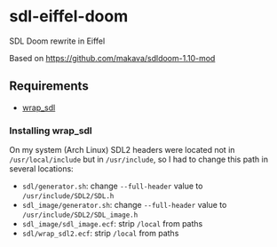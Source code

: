 # sdl-eiffel-doom
SDL Doom rewrite in Eiffel

Based on https://github.com/makava/sdldoom-1.10-mod

## Requirements
* [wrap_sdl](https://github.com/eiffel-wrap-c/wrap_sdl)

### Installing wrap_sdl
On my system (Arch Linux) SDL2 headers were located not in `/usr/local/include`
but in `/usr/include`, so I had to change this path in several locations:
* `sdl/generator.sh`: change `--full-header` value to `/usr/include/SDL2/SDL.h`
* `sdl_image/generator.sh`: change `--full-header` value to `/usr/include/SDL2/SDL_image.h`
* `sdl_image/sdl_image.ecf`: strip `/local` from paths
* `sdl/wrap_sdl2.ecf`: strip `/local` from paths
